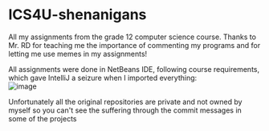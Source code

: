 # ICS4U-shenanigans
All my assignments from the grade 12 computer science course.
Thanks to Mr. RD for teaching me the importance of commenting my programs and for letting me use memes in my assignments!  
 
All assignments were done in NetBeans IDE, following course requirements, which gave IntelliJ a seizure when I imported everything:  
![image](https://user-images.githubusercontent.com/71155602/128892145-374c0481-4870-4486-bc6a-75bc9ade8a17.png)

Unfortunately all the original repositories are private and not owned by myself so you can't see the suffering through the commit messages in some of the projects
